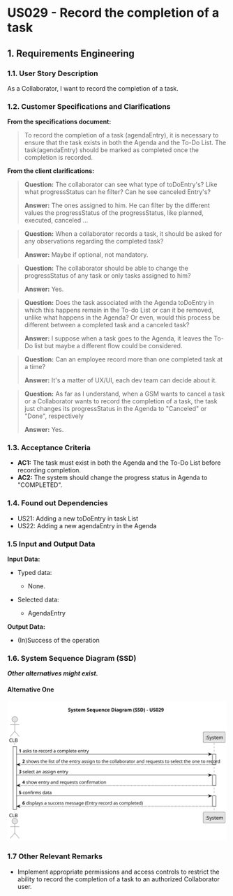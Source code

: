 # US029 - Record the completion of a task


## 1. Requirements Engineering

### 1.1. User Story Description

As a Collaborator, I want to record the completion of a task.

### 1.2. Customer Specifications and Clarifications 

**From the specifications document:**

>  To record the completion of a task (agendaEntry), it is necessary to ensure that the task exists in both the Agenda and the To-Do List. 
> The task(agendaEntry) should be marked as completed once the completion is recorded.

**From the client clarifications:**

> **Question:** The collaborator can see what type of toDoEntry's? Like what progressStatus can he filter? Can he see canceled Entry's?
>
> **Answer:** The ones assigned to him. He can filter by the different values the progressStatus of the progressStatus, like planned, executed, canceled ...

> **Question:** When a collaborator records a task, it should be asked for any observations regarding the completed task?
>
> **Answer:** Maybe if optional, not mandatory.

> **Question:** The collaborator should be able to change the progressStatus of any task or only tasks assigned to him?
>
> **Answer:** Yes.

> **Question:** Does the task associated with the Agenda toDoEntry in which this happens remain in the To-do List or can it be removed, unlike what happens in the Agenda? Or even, would this process be different between a completed task and a canceled task?
>
> **Answer:** I suppose when a task goes to the Agenda, it leaves the To-Do list but maybe a different flow could be considered. 

> **Question:** Can an employee record more than one completed task at a time?
> 
> **Answer:** It's a matter of UX/UI, each dev team can decide about it.

> **Question:** As far as I understand, when a GSM wants to cancel a task or a Collaborator wants to record the completion of a task, the task just changes its progressStatus in the Agenda to "Canceled" or "Done", respectively
> 
> **Answer:** Yes.
### 1.3. Acceptance Criteria

* **AC1:** The task must exist in both the Agenda and the To-Do List before recording completion.
* **AC2:** The system should change the progress status in Agenda to "COMPLETED".


### 1.4. Found out Dependencies

* US21: Adding a new toDoEntry in task List
* US22: Adding a new agendaEntry in the Agenda

### 1.5 Input and Output Data

**Input Data:**

* Typed data:
    * None.
	
* Selected data:
    * AgendaEntry

**Output Data:**

* (In)Success of the operation

### 1.6. System Sequence Diagram (SSD)

**_Other alternatives might exist._**

#### Alternative One

![System Sequence Diagram - Alternative One](svg/us029-system-sequence-diagram-alternative-one.svg)

### 1.7 Other Relevant Remarks

* Implement appropriate permissions and access controls to restrict the ability to record the completion of a task to an authorized Collaborator user.